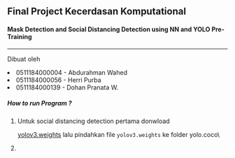 ## Final Project Kecerdasan Komputational

#### Mask Detection and Social Distancing Detection using NN and YOLO Pre-Training

---

Dibuat oleh

<li > 0511184000004 - Abdurahman Wahed
<li > 0511184000056 - Herri Purba
<li > 0511184000139 - Dohan Pranata W.

##### How to run Program ?

<ol>
<li> Untuk social distancing detection pertama donwload

[yolov3.weights](https://pjreddie.com/media/files/yolov3.weights "Pre - training Model") lalu pindahkan file `yolov3.weights` ke folder yolo.coco\

<li>
